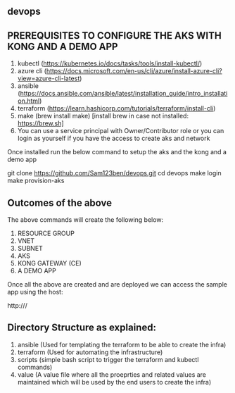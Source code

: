 ## devops

## PREREQUISITES TO CONFIGURE THE AKS WITH KONG AND A DEMO APP

1. kubectl (https://kubernetes.io/docs/tasks/tools/install-kubectl/)
2. azure cli (https://docs.microsoft.com/en-us/cli/azure/install-azure-cli?view=azure-cli-latest)
3. ansible (https://docs.ansible.com/ansible/latest/installation_guide/intro_installation.html)
4. terraform (https://learn.hashicorp.com/tutorials/terraform/install-cli)
5. make (brew install make) [install brew in case not installed: https://brew.sh]
6. You can use a service principal with Owner/Contributor role or you can login as yourself if you have the access to create aks and network

Once installed run the below command to setup the aks and the kong and a demo app

git clone https://github.com/Sam123ben/devops.git
cd devops
make login
make provision-aks

## Outcomes of the above
The above commands will create the following below:

1. RESOURCE GROUP
2. VNET
3. SUBNET
4. AKS
5. KONG GATEWAY (CE)
6. A DEMO APP

Once all the above are created and are deployed we can access the sample app using the host:

http://<ingress-ip>/

## Directory Structure as explained:

1. ansible (Used for templating the terraform to be able to create the infra)
2. terraform (Used for automating the infrastructure)
3. scripts (simple bash script to trigger the terraform and kubectl commands)
4. value (A value file where all the proeprties and related values are maintained which will be used by the end users to create the infra)